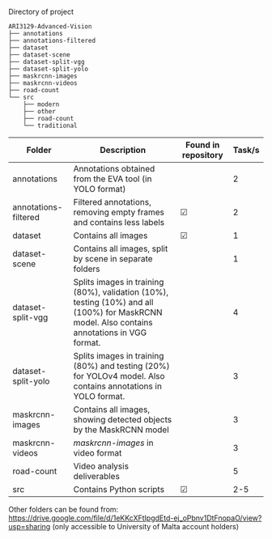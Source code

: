 Directory of project

```
ARI3129-Advanced-Vision
├── annotations
├── annotations-filtered
├── dataset
├── dataset-scene
├── dataset-split-vgg
├── dataset-split-yolo
├── maskrcnn-images
├── maskrcnn-videos
├── road-count
└── src
    ├── modern
    ├── other
    ├── road-count
    └── traditional
```

| Folder      | Description | Found in repository | Task/s
| ------------ | ----------- | --- | - |
| annotations   | Annotations obtained from the EVA tool (in YOLO format)      | | 2
| annotations-filtered   | Filtered annotations, removing empty frames and contains less labels | ☑ | 2
| dataset   | Contains all images    | ☑ | 1
| dataset-scene   | Contains all images, split by scene in separate folders        | | 1
| dataset-split-vgg   | Splits images in training (80%), validation (10%), testing (10%) and all (100%) for MaskRCNN model. Also contains annotations in VGG format.    | | 4
| dataset-split-yolo   | Splits images in training (80%) and testing (20%) for YOLOv4 model. Also contains annotations in YOLO format.  | | 3
| maskrcnn-images   | Contains all images, showing detected objects by the MaskRCNN model        | | 3
| maskrcnn-videos   | _maskrcnn-images_ in video format     | | 3
| road-count   | Video analysis deliverables       | | 5
| src  | Contains Python scripts    | ☑ | 2-5

Other folders can be found from: https://drive.google.com/file/d/1eKKcXFtIpgdEtd-ej_oPbnv1DtFnopaO/view?usp=sharing (only accessible to University of Malta account holders)
